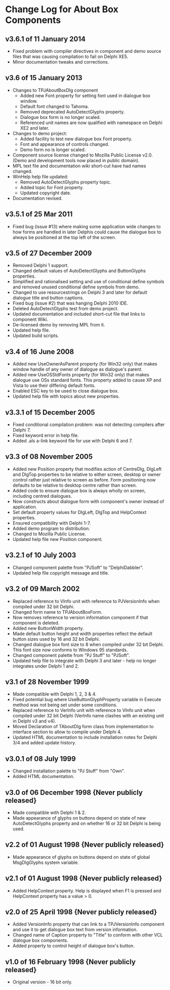 # Change Log for About Box Components

## v3.6.1 of 11 January 2014

+ Fixed problem with compiler directives in component and demo source files that was causing compilation to fail on Delphi XE5.
+ Minor documentation tweaks and corrections.

## v3.6 of 15 January 2013

+ Changes to TPJAboutBoxDlg component
  + Added new Font property for setting font used in dialogue box window.
  + Default font changed to Tahoma.
  + Removed deprecated AutoDetectGlyphs property.
  + Dialogue box form is no longer scaled.
  + Referenced unit names are now qualified with namespace on Delphi XE2 and later.
+ Changes to demo project:
  + Added facility to test new dialogue box Font property.
  + Font and appearance of controls changed.
  + Demo form no is longer scaled.
+ Component source license changed to Mozilla Public License v2.0. (Demo and development tools now placed in public domain).
+ MPL text file and documentation wiki short-cut have had names changed.
+ WinHelp help file updated:
  + Removed AutoDetectGlyphs property topic.
  + Added topic for Font property.
  + Updated copyright date.
+ Documentation revised.

## v3.5.1 of 25 Mar 2011

+ Fixed bug (issue #13) where making some application wide changes to how forms are handled in later Delphis could cause the dialogue box to always be positioned at the top left of the screen.

## v3.5 of 27 December 2009

+ Removed Delphi 1 support.
+ Changed default values of AutoDetectGlyphs and ButtonGlyphs properties.
+ Simplified and rationalised setting and use of conditional define symbols and removed unused conditional define symbols from demo.
+ Changed to use resourcestrings on Delphi 3 and later for default dialogue title and button captions.
+ Fixed bug (issue #2) that was hanging Delphi 2010 IDE.
+ Deleted AutoDetectGlyphs test from demo project.
+ Updated documentation and included short-cut file that links to component Wiki.
+ De-licensed demo by removing MPL from it.
+ Updated help file.
+ Updated build scripts.

## v3.4 of 16 June 2008

+ Added new UseOwnerAsParent property (for Win32 only) that makes window handle of any owner of dialogue as dialogue's parent.
+ Added new UseOSStdFonts property (for Win32 only) that makes dialogue use OSs standard fonts. This property added to cause XP and Vista to use their differing default fonts.
+ Enabled ESC key to be used to close dialogue box.
+ Updated help file with topics about new properties.

## v3.3.1 of 15 December 2005

+ Fixed conditional compilation problem: was not detecting compilers after Delphi 7.
+ Fixed keyword error in help file.
+ Added .als a-link keyword file for use with Delphi 6 and 7.

## v3.3 of 08 November 2005

+ Added new Position property that modifies action of CentreDlg, DlgLeft and DlgTop   properties to be relative to either screen, desktop or owner control rather just relative to screen as before. Form positioning now defaults to be relative to desktop centre rather than screen.
+ Added code to ensure dialogue box is always wholly on screen, including centred dialogues.
+ Now constructs about dialogue form with component's owner instead of application.
+ Set default property values for DlgLeft, DlgTop and HelpContext properties.
+ Ensured compatibility with Delphi 1-7.
+ Added demo program to distribution.
+ Changed to Mozilla Public License.
+ Updated help file new Position component.

## v3.2.1 of 10 July 2003

+ Changed component palette from "PJSoft" to "DelphiDabbler".
+ Updated help file copyright message and title.

## v3.2 of 09 March 2002

+ Replaced reference to VInfo unit with reference to PJVersionInfo when compiled under 32 bit Delphi.
+ Changed form name to TPJAboutBoxForm.
+ Now removes reference to version information component if that component is deleted.
+ Added new ButtonWidth property.
+ Made default button height and width properties reflect the default button sizes used by 16 and 32 bit Delphi.
+ Changed dialogue box font size to 8 when compiled under 32 bit Delphi. This font size now conforms to Windows 95 standards.
+ Changed component palette from "PJ Stuff" to "PJSoft".
+ Updated help file to integrate with Delphi 3 and later - help no longer integrates under Delphi 1 and 2.

## v3.1 of 28 November 1999

+ Made compatible with Delphi 1, 2, 3 & 4.
+ Fixed potential bug where UseButtonGlyphProperty variable in Execute method was not being set under some conditions.
+ Replaced reference to VerInfo unit with reference to VInfo unit when compiled under 32 bit Delphi (VerInfo name clashes with an existing unit in Delphi v3 and v4).
+ Moved Declaration of TAboutDlg form class from implementation to interface section to allow to compile under Delphi 4.
+ Updated HTML documentation to include installation notes for Delphi 3/4 and added update history.

## v3.0.1 of 08 July 1999

+ Changed installation palette to "PJ Stuff" from "Own".
+ Added HTML documentation.

## v3.0 of 06 December 1998 {Never publicly released}

+ Made compatible with Delphi 1 & 2.
+ Made appearance of glyphs on buttons depend on state of new AutoDetectGlyphs property and on whether 16 or 32 bit Delphi is being used.

## v2.2 of 01 August 1998 {Never publicly released}

+ Made appearance of glyphs on buttons depend on state of global MsgDlgGlyphs system variable.

## v2.1 of 01 August 1998 {Never publicly released}

+ Added HelpContext property. Help is displayed when F1 is pressed and HelpContext property has a value > 0.

## v2.0 of 25 April 1998 {Never publicly released}

+ Added VersionInfo property that can link to a TPJVersionInfo component and use it to get dialogue box text from version information.
+ Changed name of Caption property to "Title" to conform with other VCL dialogue box components.
+ Added property to control height of dialogue box's button.

## v1.0 of 16 February 1998 {Never publicly released}

+ Original version - 16 bit only.

